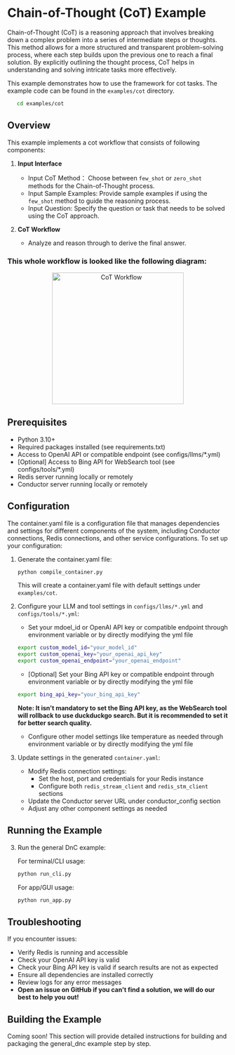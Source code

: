 # Chain-of-Thought (CoT) Example

Chain-of-Thought (CoT) is a reasoning approach that involves breaking down a complex problem into a series of intermediate steps or thoughts. This method allows for a more structured and transparent problem-solving process, where each step builds upon the previous one to reach a final solution. By explicitly outlining the thought process, CoT helps in understanding and solving intricate tasks more effectively.


This example demonstrates how to use the framework for cot tasks. The example code can be found in the `examples/cot` directory.

```bash
   cd examples/cot
```

## Overview

This example implements a cot workflow that consists of following components:

1. **Input Interface**
   - Input CoT Method： Choose between `few_shot` or `zero_shot` methods for the Chain-of-Thought process.
   - Input Sample Examples: Provide sample examples if using the `few_shot` method to guide the reasoning process.
   - Input Question: Specify the question or task that needs to be solved using the CoT approach.

2. **CoT Workflow**
   - Analyze and reason through to derive the final answer.

### This whole workflow is looked like the following diagram:

<div style="text-align: center;">
    <img src="./docs/images/cot_workflow_diagram.png" alt="CoT Workflow" width="300"/>
</div>

## Prerequisites

- Python 3.10+
- Required packages installed (see requirements.txt)
- Access to OpenAI API or compatible endpoint (see configs/llms/*.yml)
- [Optional] Access to Bing API for WebSearch tool (see configs/tools/*.yml)
- Redis server running locally or remotely
- Conductor server running locally or remotely

## Configuration

The container.yaml file is a configuration file that manages dependencies and settings for different components of the system, including Conductor connections, Redis connections, and other service configurations. To set up your configuration:

1. Generate the container.yaml file:
   ```bash
   python compile_container.py
   ```
   This will create a container.yaml file with default settings under `examples/cot`.


2. Configure your LLM and tool settings in `configs/llms/*.yml` and `configs/tools/*.yml`:
   - Set your mdoel_id or OpenAI API key or compatible endpoint through environment variable or by directly modifying the yml file
   ```bash
   export custom_model_id="your_model_id"
   export custom_openai_key="your_openai_api_key"
   export custom_openai_endpoint="your_openai_endpoint"
   ```
   - [Optional] Set your Bing API key or compatible endpoint through environment variable or by directly modifying the yml file
   ```bash
   export bing_api_key="your_bing_api_key"
   ```
   **Note: It isn't mandatory to set the Bing API key, as the WebSearch tool will rollback to use duckduckgo search. But it is recommended to set it for better search quality.**
   - Configure other model settings like temperature as needed through environment variable or by directly modifying the yml file

3. Update settings in the generated `container.yaml`:
   - Modify Redis connection settings:
     - Set the host, port and credentials for your Redis instance
     - Configure both `redis_stream_client` and `redis_stm_client` sections
   - Update the Conductor server URL under conductor_config section
   - Adjust any other component settings as needed

## Running the Example

3. Run the general DnC example:

   For terminal/CLI usage:
   ```bash
   python run_cli.py
   ```

   For app/GUI usage:
   ```bash
   python run_app.py
   ```

## Troubleshooting

If you encounter issues:
- Verify Redis is running and accessible
- Check your OpenAI API key is valid
- Check your Bing API key is valid if search results are not as expected
- Ensure all dependencies are installed correctly
- Review logs for any error messages
- **Open an issue on GitHub if you can't find a solution, we will do our best to help you out!**


## Building the Example

Coming soon! This section will provide detailed instructions for building and packaging the general_dnc example step by step.


